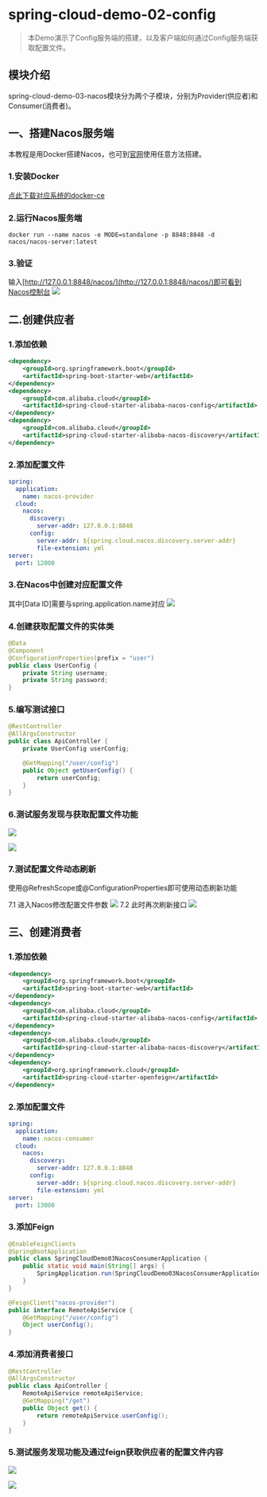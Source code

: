 # spring-cloud-demo-02-config

> 本Demo演示了Config服务端的搭建，以及客户端如何通过Config服务端获取配置文件。

## 模块介绍

spring-cloud-demo-03-nacos模块分为两个子模块，分别为Provider(供应者)和Consumer(消费者)。

## 一、搭建Nacos服务端
本教程是用Docker搭建Nacos，也可到[官网](https://nacos.io/zh-cn/docs/quick-start.html)使用任意方法搭建。

### 1.安装Docker
[点此下载对应系统的docker-ce](https://hub.docker.com/search?q=&type=edition&offering=community&sort=updated_at&order=desc)

### 2.运行Nacos服务端
```
docker run --name nacos -e MODE=standalone -p 8848:8848 -d nacos/nacos-server:latest
```

### 3.验证
输入[http://127.0.0.1:8848/nacos/](http://127.0.0.1:8848/nacos/)即可看到Nacos控制台
![](https://pic.downk.cc/item/5e7629719d7d586a541e154c.png)

## 二.创建供应者

### 1.添加依赖

```xml
<dependency>
    <groupId>org.springframework.boot</groupId>
    <artifactId>spring-boot-starter-web</artifactId>
</dependency>
<dependency>
    <groupId>com.alibaba.cloud</groupId>
    <artifactId>spring-cloud-starter-alibaba-nacos-config</artifactId>
</dependency>
<dependency>
    <groupId>com.alibaba.cloud</groupId>
    <artifactId>spring-cloud-starter-alibaba-nacos-discovery</artifactId>
</dependency>
```

### 2.添加配置文件

```yaml
spring:
  application:
    name: nacos-provider
  cloud:
    nacos:
      discovery:
        server-addr: 127.0.0.1:8848
      config:
        server-addr: ${spring.cloud.nacos.discovery.server-addr}
        file-extension: yml
server:
  port: 12000
```

### 3.在Nacos中创建对应配置文件

其中[Data ID]需要与spring.application.name对应
![](https://pic.downk.cc/item/5e762d6b9d7d586a542109e8.png)

### 4.创建获取配置文件的实体类
```java
@Data
@Component
@ConfigurationProperties(prefix = "user")
public class UserConfig {
    private String username;
    private String password;
}
```

### 5.编写测试接口

```java
@RestController
@AllArgsConstructor
public class ApiController {
    private UserConfig userConfig;

    @GetMapping("/user/config")
    public Object getUserConfig() {
        return userConfig;
    }
}
```

### 6.测试服务发现与获取配置文件功能

![](https://pic.downk.cc/item/5e762e6e9d7d586a5421f9dd.png)

![](https://pic.downk.cc/item/5e762e7a9d7d586a5422082a.png)

### 7.测试配置文件动态刷新
使用@RefreshScope或@ConfigurationProperties即可使用动态刷新功能

7.1 进入Nacos修改配置文件参数
![](https://pic.downk.cc/item/5e762f449d7d586a5422d67d.png)
7.2 此时再次刷新接口
![](https://pic.downk.cc/item/5e762f609d7d586a5422fbbe.png)

## 三、创建消费者

### 1.添加依赖

```xml
<dependency>
    <groupId>org.springframework.boot</groupId>
    <artifactId>spring-boot-starter-web</artifactId>
</dependency>
<dependency>
    <groupId>com.alibaba.cloud</groupId>
    <artifactId>spring-cloud-starter-alibaba-nacos-config</artifactId>
</dependency>
<dependency>
    <groupId>com.alibaba.cloud</groupId>
    <artifactId>spring-cloud-starter-alibaba-nacos-discovery</artifactId>
</dependency>
<dependency>
    <groupId>org.springframework.cloud</groupId>
    <artifactId>spring-cloud-starter-openfeign</artifactId>
</dependency>
```

### 2.添加配置文件

```yaml
spring:
  application:
    name: nacos-consumer
  cloud:
    nacos:
      discovery:
        server-addr: 127.0.0.1:8848
      config:
        server-addr: ${spring.cloud.nacos.discovery.server-addr}
        file-extension: yml
server:
  port: 13000
```

### 3.添加Feign
```java
@EnableFeignClients
@SpringBootApplication
public class SpringCloudDemo03NacosConsumerApplication {
    public static void main(String[] args) {
        SpringApplication.run(SpringCloudDemo03NacosConsumerApplication.class, args);
    }
}
```
```java
@FeignClient("nacos-provider")
public interface RemoteApiService {
    @GetMapping("/user/config")
    Object userConfig();
}
```

### 4.添加消费者接口
```java
@RestController
@AllArgsConstructor
public class ApiController {
    RemoteApiService remoteApiService;
    @GetMapping("/get")
    public Object get() {
        return remoteApiService.userConfig();
    }
}
```

### 5.测试服务发现功能及通过feign获取供应者的配置文件内容

![](https://pic.downk.cc/item/5e7634249d7d586a542776aa.png)

![](https://pic.downk.cc/item/5e76320a9d7d586a54256e2a.png)